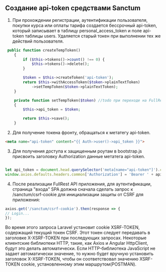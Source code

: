 ## Создание api-token средствами Sanctum

1. При прохождении регистрации, аутентификации пользователя, покупки курса или
   оплаты тарифа создается бессрочный api-token, который записывает в таблицу
   personal_access_token и поле api-token таблицы users.
   Удаляется старый токен при выполнении тех же действий пользователя.

```php
 public function createTempToken()
    {
        if ($this->tokens()->count() !== 0) {
            $this->tokens()->delete();
        }

        $token = $this->createToken('api-token');
        return $this->withAccessToken($token->plainTextToken)
            ->setTempToken($token->plainTextToken);
    }

    private function setTempToken($token) //todo при переходе на FullRest - Удалить
    {
        $this->api_token = $token;

        return $this->save();
    }
```

2. Для получение токена фронту, обращаться к метатегу api-token.

```html
<meta name="api-token" content="{{ Auth->user()->api_token }}">
```

3. Для получения доступа к защищенным роутам в bootstrap.js присвоить
   заголовку Authorization данные метатега api-token.

```js

let api_token = document.head.querySelector('meta[name="api-token"]').content;
window.axios.defaults.headers.common['Authorization'] = 'Bearer ' + api_token;
```

4. После реализации FullRest API приложения, для аутентификации,
   страница "входа" SPA должна сначала сделать запрос к
   /sanctum/csrf-cookie для инициализации защиты от CSRF для приложения:
```js
axios.get('/sanctum/csrf-cookie').then(response => {
// Login...
});
```
Во время этого запроса Laravel установит cookie XSRF-TOKEN, содержащий
текущий токен CSRF. Этот токен следует передавать в заголовке X-XSRF-TOKEN
при последующих запросах. Некоторые клиентские библиотеки HTTP, такие,
как Axios и Angular HttpClient, будут это делать автоматически.
Если HTTP-библиотека JavaScript не задает автоматически значение, то нужно
будет вручную установить заголовок X-XSRF-TOKEN, чтобы он соответствовал
значению XSRF-TOKEN cookie, установленному этим маршрутом(POSTMAN).
